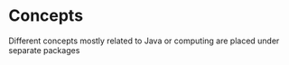 # Concepts
Different concepts mostly related to Java or computing are placed under separate packages
